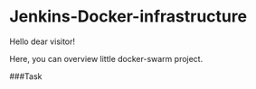 # Jenkins-Docker-infrastructure
Hello dear visitor!

Here, you can overview little docker-swarm project.

###Task


